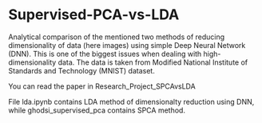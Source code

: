 # Supervised-PCA-vs-LDA
Analytical comparison of the mentioned two methods of reducing dimensionality of data (here images) using simple Deep Neural Network (DNN). This is one of the biggest issues when dealing with high-dimensionality data. The data is taken from Modified National Institute of Standards and Technology (MNIST) dataset.

You can read the paper in Research_Project_SPCAvsLDA

File lda.ipynb contains LDA method of dimensionalty reduction using DNN, while ghodsi_supervised_pca contains SPCA method.
